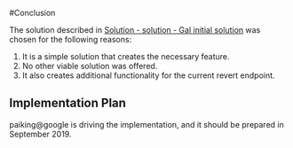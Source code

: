 #Conclusion

The solution described in [Solution - solution - Gal initial solution](solution-Gal.md) 
was chosen for the following reasons:

1. It is a simple solution that creates the necessary feature.
2. No other viable solution was offered.
3. It also creates additional functionality for the current revert endpoint.

## <a id="implementation-plan"> Implementation Plan

paiking@google is driving the implementation, and it should be prepared in
September 2019.
